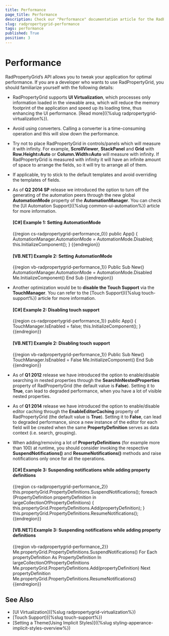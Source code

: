```yaml
---
title: Performance
page_title: Performance
description: Check our "Performance" documentation article for the RadPropertyGrid WPF control.
slug: radpropertygrid-performance
tags: performance
published: True
position: 3
---
```


# Performance

RadPropertyGrid’s API allows you to tweak your application for optimal performance. If you are a developer who wants to use RadPropertyGrid, you should familiarize yourself with the following details:

* RadPropertyGrid supports __UI Virtualization__, which processes only information loaded in the viewable area, which will reduce the memory footprint of the application and speed up its loading time, thus enhancing the UI performance. [Read more]({%slug radpropertygrid-virtualization%}).

* Avoid using converters. Calling a converter is a time-consuming operation and this will slow down the performance.

* Try not to place RadPropertyGrid in controls/panels which will measure it with infinity. For example, __ScrollViewer__, __StackPanel__ and __Grid__ with __Row.Height=Auto__ or __Column.Width=Auto__ will measure with infinity. If RadPropertyGrid is measured with infinity it will have an infinite amount of space to arrange the fields, so it will try to arrange all of them.

* If applicable, try to stick to the default templates and avoid overriding the templates of fields.

* As of __Q2 2014 SP__ release we introduced the option to turn off the generating of the automation peers through the new global __AutomationMode__ property of the __AutomationManager__. You can check the [UI Automation Support]({%slug common-ui-automation%}) article for more information.

    #### __[C#] Example 1: Setting AutomationMode__

    {{region cs-radpropertygrid-performance_0}}
        public App()
        {
            AutomationManager.AutomationMode = AutomationMode.Disabled;
            this.InitializeComponent();
        }
    {{endregion}}

    #### __[VB.NET] Example 2: Setting AutomationMode__

    {{region vb-radpropertygrid-performance_1}}
		Public Sub New()
			AutomationManager.AutomationMode = AutomationMode.Disabled
			Me.InitializeComponent()
		End Sub
    {{endregion}}

* Another optimization would be to __disable the Touch Support__ via the __TouchManager__. You can refer to the [Touch Support]({%slug touch-support%}) article for more information.

    #### __[C#] Example 2: Disabling touch support__

    {{region cs-radpropertygrid-performance_1}}
        public App()
        {
            TouchManager.IsEnabled = false;
            this.InitializeComponent();
        }
    {{endregion}}

    #### __[VB.NET] Example 2: Disabling touch support__

    {{region vb-radpropertygrid-performance_1}}
		Public Sub New()
			TouchManager.IsEnabled = False
			Me.InitializeComponent()
		End Sub
    {{endregion}}

* As of __Q1 2012__ release we have introduced the option to enable/disable searching in nested properties through the __SearchInNestedProperties__ property of RadPropertyGrid (the default value is __False__). Setting it to __True__, can lead to degraded performance, when you have a lot of visible nested properties.

* As of __Q1 2014__ release we have introduced the option to enable/disable editor caching through the __EnableEditorCaching__ property of RadPropertyGrid (the default value is __True__). Setting it to __False__, can lead to degraded performance, since a new instance of the editor for each field will be created when the same __PropertyDefinition__ serves as data context (i.e. search, grouping).

* When adding/removing a lot of __PropertyDefinitions__ (for example more than 100) at runtime, you should consider invoking the respective __SuspendNotifications()__ and __ResumeNotifications()__ methods and raise notifications only once for all the operations.

    #### __[C#] Example 3: Suspending notifications while adding property definitions__

    {{region cs-radpropertygrid-performance_2}}
        this.propertyGrid.PropertyDefinitions.SuspendNotifications();
        foreach (PropertyDefinition propertyDefinition in largeCollectionOfPropertyDefinitions)
        {
            this.propertyGrid.PropertyDefinitions.Add(propertyDefinition);
        }
        this.propertyGrid.PropertyDefinitions.ResumeNotifications();
    {{endregion}}

    #### __[VB.NET] Example 3: Suspending notifications while adding property definitions__

    {{region vb-radpropertygrid-performance_2}}
		Me.propertyGrid.PropertyDefinitions.SuspendNotifications()
		For Each propertyDefinition As PropertyDefinition In largeCollectionOfPropertyDefinitions
			Me.propertyGrid.PropertyDefinitions.Add(propertyDefinition)
		Next propertyDefinition
		Me.propertyGrid.PropertyDefinitions.ResumeNotifications()
    {{endregion}}

## See Also

 * [UI Virtualization]({%slug radpropertygrid-virtualization%})
 * [Touch Support]({%slug touch-support%})
 * [Setting a Theme(Using Implicit Styles)]({%slug styling-apperance-implicit-styles-overview%})